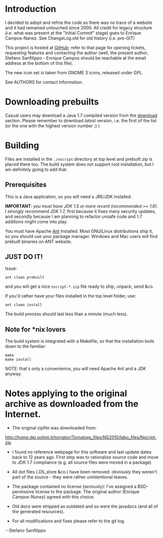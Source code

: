 Introduction
============

I decided to adopt and refine the code as there was no trace of a website
and it had remained untouched since 2000. All credit for legacy structure
(i.e. what was present at the "Initial Commit" stage) goes to
Enrique Campos-Nanez. See ChangeLog.old for old history (i.e. pre-GIT)

This project is hosted at [GitHub](https://github.com/esseks/nscript): refer
to that page for opening tickets, requesting features and contacting
the author (well, the present author, Stefano Sanfilippo - Enrique Campos
should be reachable at the email address at the bottom of this file).

The new icon set is taken from GNOME 3 icons, released under GPL.

See AUTHORS for contact information.


Downloading prebuilts
=====================

Casual users may download a Java 1.7 compiled version from the
[download](https://github.com/esseks/nscript/downloads) section.
Please remember to download *latest* version, i.e. the first of the list
(or the one with the highest version number ;) )


Building
========

Files are installed in the `./nscript` directory at top level and prebuilt
zip is placed there too. The build system does not support root installation,
but I am definitely going to add that.

Prerequisites
-------------

This is a Java application, so you will need a JRE/JDK installed.

**IMPORTANT**: *you must have JDK 1.5 or more recent (recommended >= 1.6)*.
I *strongly* recommend JDK 1.7, first because it fixes many security updates,
and secondly because I am planning to refactor unsafe code and 1.7 additions
might come into play.

You must have Apache [Ant](http://ant.apache.org/) installed.
Most GNU/Linux distributions ship it, so you should use your package manager.
Windows and Mac users will find prebuilt binaries on ANT website.

JUST DO IT!
-----------

Issue:

    ant clean prebuilt

and you will get a nice `nscript-*.zip` file ready to ship, unpack, send &co.

If you'd rather have your files installed in the top level folder, use:

    ant clean install

The build process should last less than a minute (much less).

Note for *nix lovers
--------------------

The build system is integrated with a Makefile, so that the installation
boils down to the familiar:

    make
    make install

*NOTE*: that's only a convenience, you will need Apache Ant and a JDK anyway.


Notes applying to the original archive as downloaded from the Internet.
=======================================================================

* The original zipfile was downloaded from:

http://home.dei.polimi.it/tornator/Tornatore_files/NS2010/labo_files/Nscript.zip

* I found no reference webpage for this software and last update dates back to
12 years ago. First step was to rationalize source code and move to JDK 1.7
compliance (e.g. all source files were moved in a package)

* All dot files (.DS_store &co.) have been removed: obviously they
weren't part of the source - they were rather unintentional leaves.

* The package contained no license (seriously): I've assigned a BSD-permissive
license to the package. The original author (Enrique Campos-Nunez) agreed
with this choice.

* Old docs were stripped as outdated and so were the javadocs (and all of the
generated resources).

* For all modifications and fixes please refer to the git log.

--Stefano Sanfilippo

